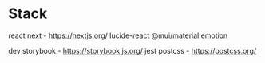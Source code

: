 # Stack
react
next - https://nextjs.org/
lucide-react
@mui/material
emotion

dev
storybook - https://storybook.js.org/
jest
postcss - https://postcss.org/